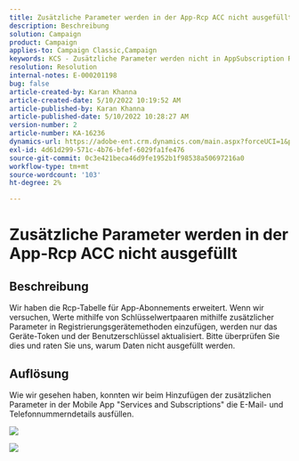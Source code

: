 ```yaml
---
title: Zusätzliche Parameter werden in der App-Rcp ACC nicht ausgefüllt
description: Beschreibung
solution: Campaign
product: Campaign
applies-to: Campaign Classic,Campaign
keywords: KCS - Zusätzliche Parameter werden nicht in AppSubscription Rcp ACC ausgefüllt
resolution: Resolution
internal-notes: E-000201198
bug: false
article-created-by: Karan Khanna
article-created-date: 5/10/2022 10:19:52 AM
article-published-by: Karan Khanna
article-published-date: 5/10/2022 10:28:27 AM
version-number: 2
article-number: KA-16236
dynamics-url: https://adobe-ent.crm.dynamics.com/main.aspx?forceUCI=1&pagetype=entityrecord&etn=knowledgearticle&id=c30e09ba-4ad0-ec11-a7b5-00224809c556
exl-id: 4d61d299-571c-4b76-bfef-6029fa1fe476
source-git-commit: 0c3e421beca46d9fe1952b1f98538a50697216a0
workflow-type: tm+mt
source-wordcount: '103'
ht-degree: 2%

---
```


# Zusätzliche Parameter werden in der App-Rcp ACC nicht ausgefüllt

## Beschreibung


Wir haben die Rcp-Tabelle für App-Abonnements erweitert. Wenn wir versuchen, Werte mithilfe von Schlüsselwertpaaren mithilfe zusätzlicher Parameter in Registrierungsgerätemethoden einzufügen, werden nur das Geräte-Token und der Benutzerschlüssel aktualisiert. Bitte überprüfen Sie dies und raten Sie uns, warum Daten nicht ausgefüllt werden.


## Auflösung


Wie wir gesehen haben, konnten wir beim Hinzufügen der zusätzlichen Parameter in der Mobile App &quot;Services and Subscriptions&quot; die E-Mail- und Telefonnummerndetails ausfüllen.



![](assets/bc1c5473-4bd0-ec11-a7b5-00224809c556.png)



![](assets/ddd78ad4-4bd0-ec11-a7b5-00224809c556.png)
